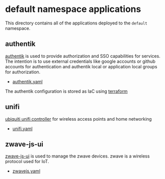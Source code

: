 # default namespace applications

This directory contains all of the applications deployed to the `default`
namespace.

## authentik

[authentik](https://goauthentik.io/) is used to provide authorization and SSO capabilities for services. The intention
is to use external credentials like google accounts or github accounts for authentication and authentik local or
application local groups for authorization.

* [authentik.yaml](./authentik/ks.yaml)

The authentik configuration is stored as IaC using [terraform](../../../terraform/authentik/README.md)

## unifi

[ubiquiti unifi controller](https://github.com/jacobalberty/unifi-docker) for
wireless access points and home networking

* [unifi.yaml](./unifi/ks.yaml)

## zwave-js-ui

[zwave-js-ui](https://zwave-js.github.io/zwave-js-ui/#/) is used to manage the zwave devices. zwave is a wireless
protocol used for IoT.

* [zwavejs.yaml](./zwave-js-ui/ks.yaml)
